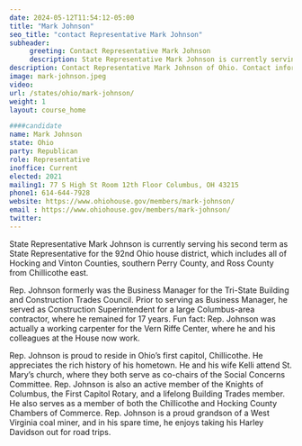 ```yaml
---
date: 2024-05-12T11:54:12-05:00
title: "Mark Johnson"
seo_title: "contact Representative Mark Johnson"
subheader:
     greeting: Contact Representative Mark Johnson
     description: State Representative Mark Johnson is currently serving his second term as State Representative for the 92nd Ohio house district, which includes all of Hocking and Vinton Counties, southern Perry County, and Ross County from Chillicothe east.
description: Contact Representative Mark Johnson of Ohio. Contact information for Mark Johnson includes email address, phone number, and mailing address.
image: mark-johnson.jpeg
video:
url: /states/ohio/mark-johnson/
weight: 1
layout: course_home

####candidate
name: Mark Johnson
state: Ohio
party: Republican
role: Representative
inoffice: Current
elected: 2021
mailing1: 77 S High St Room 12th Floor Columbus, OH 43215
phone1: 614-644-7928
website: https://www.ohiohouse.gov/members/mark-johnson/
email : https://www.ohiohouse.gov/members/mark-johnson/
twitter:
---
```

State Representative Mark Johnson is currently serving his second term as State Representative for the 92nd Ohio house district, which includes all of Hocking and Vinton Counties, southern Perry County, and Ross County from Chillicothe east.

Rep. Johnson formerly was the Business Manager for the Tri-State Building and Construction Trades Council. Prior to serving as Business Manager, he served as Construction Superintendent for a large Columbus-area contractor, where he remained for 17 years. Fun fact: Rep. Johnson was actually a working carpenter for the Vern Riffe Center, where he and his colleagues at the House now work.

Rep. Johnson is proud to reside in Ohio’s first capitol, Chillicothe. He appreciates the rich history of his hometown. He and his wife Kelli attend St. Mary’s church, where they both serve as co-chairs of the Social Concerns Committee. Rep. Johnson is also an active member of the Knights of Columbus, the First Capitol Rotary, and a lifelong Building Trades member. He also serves as a member of both the Chillicothe and Hocking County Chambers of Commerce. Rep. Johnson is a proud grandson of a West Virginia coal miner, and in his spare time, he enjoys taking his Harley Davidson out for road trips.
